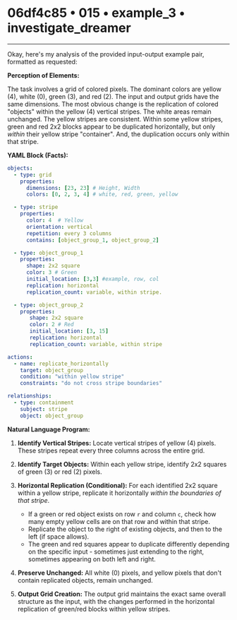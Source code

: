 # 06df4c85 • 015 • example_3 • investigate_dreamer

---
Okay, here's my analysis of the provided input-output example pair, formatted as requested:

**Perception of Elements:**

The task involves a grid of colored pixels. The dominant colors are yellow (4), white (0), green (3), and red (2). The input and output grids have the same dimensions. The most obvious change is the replication of colored "objects" within the yellow (4) vertical stripes. The white areas remain unchanged. The yellow stripes are consistent. Within some yellow stripes, green and red 2x2 blocks appear to be duplicated horizontally, but only *within* their yellow stripe "container". And, the duplication occurs only within that stripe.

**YAML Block (Facts):**



```yaml
objects:
  - type: grid
    properties:
      dimensions: [23, 23] # Height, Width
      colors: [0, 2, 3, 4] # white, red, green, yellow

  - type: stripe
    properties:
      color: 4  # Yellow
      orientation: vertical
      repetition: every 3 columns
      contains: [object_group_1, object_group_2]

  - type: object_group_1
    properties:
      shape: 2x2 square
      color: 3 # Green
      initial_location: [3,3] #example, row, col
      replication: horizontal
      replication_count: variable, within stripe.

  - type: object_group_2
    properties:
       shape: 2x2 square
       color: 2 # Red
       initial_location: [3, 15]
       replication: horizontal
       replication_count: variable, within stripe

actions:
  - name: replicate_horizontally
    target: object_group
    condition: "within yellow stripe"
    constraints: "do not cross stripe boundaries"

relationships:
  - type: containment
    subject: stripe
    object: object_group
```



**Natural Language Program:**

1.  **Identify Vertical Stripes:** Locate vertical stripes of yellow (4) pixels. These stripes repeat every three columns across the entire grid.

2.  **Identify Target Objects:** Within each yellow stripe, identify 2x2 squares of green (3) or red (2) pixels.

3.  **Horizontal Replication (Conditional):** For each identified 2x2 square within a yellow stripe, replicate it horizontally *within the boundaries of that stripe*.
    *   If a green or red object exists on row `r` and column `c`, check how many empty yellow cells are on that row and within that stripe.
    *   Replicate the object to the right of existing objects, and then to the left (if space allows).
    * The green and red squares appear to duplicate differently depending on the specific input - sometimes just extending to the right, sometimes appearing on both left and right.

4.  **Preserve Unchanged:** All white (0) pixels, and yellow pixels that don't contain replicated objects, remain unchanged.

5. **Output Grid Creation:** The output grid maintains the exact same overall structure as the input, with the changes performed in the horizontal replication of green/red blocks within yellow stripes.

